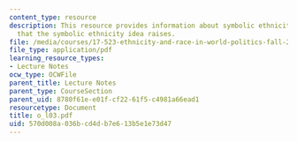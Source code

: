 ```yaml
---
content_type: resource
description: This resource provides information about symbolic ethnicity, and questions
  that the symbolic ethnicity idea raises.
file: /media/courses/17-523-ethnicity-and-race-in-world-politics-fall-2005/570d008a036bcd4db7e613b5e1e73d47_o_l03.pdf
file_type: application/pdf
learning_resource_types:
- Lecture Notes
ocw_type: OCWFile
parent_title: Lecture Notes
parent_type: CourseSection
parent_uid: 8780f61e-e01f-cf22-61f5-c4981a66ead1
resourcetype: Document
title: o_l03.pdf
uid: 570d008a-036b-cd4d-b7e6-13b5e1e73d47
---
```

